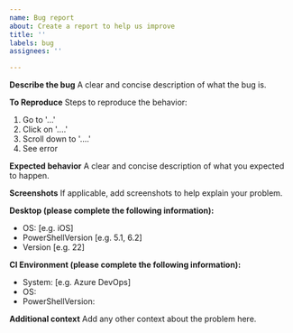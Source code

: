```yaml
---
name: Bug report
about: Create a report to help us improve
title: ''
labels: bug
assignees: ''

---
```


**Describe the bug**
A clear and concise description of what the bug is.

**To Reproduce**
Steps to reproduce the behavior:
1. Go to '...'
2. Click on '....'
3. Scroll down to '....'
4. See error

**Expected behavior**
A clear and concise description of what you expected to happen.

**Screenshots**
If applicable, add screenshots to help explain your problem.

**Desktop (please complete the following information):**
 - OS: [e.g. iOS]
 - PowerShellVersion [e.g. 5.1, 6.2]
 - Version [e.g. 22]

**CI Environment (please complete the following information):**
 - System: [e.g. Azure DevOps]
 - OS: 
 - PowerShellVersion: 

**Additional context**
Add any other context about the problem here.
